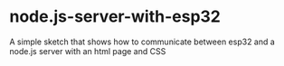 # node.js-server-with-esp32
A simple sketch that shows how to communicate between esp32 and a node.js server with an html page and  CSS 
